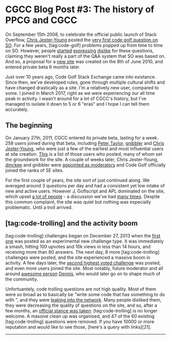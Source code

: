 # CGCC Blog Post #3: The history of PPCG and CGCC

On September 15th 2008, to celebrate the official public launch of Stack Overflow, [Chris Jester-Young][1] posted the [very first code golf question on SO][2]. For a few years, [tag:code-golf] problems popped up from time to time on SO. However, people [started][3] [expressing][4] [dislike][5] for these questions, claiming they weren't really a part of the Q&A system that SO was based on. And so, a proposal for a [new site][6] was created on the 8th of June 2010, and entered private beta 6 months later.

Just over 10 years ago, Code Golf Stack Exchange came into existance. Since then, we've developed rules, gone through multiple cultural shifts and have changed drastically as a site. I'm a relatively new user, compared to some. I joined in March 2017, right as we were experiencing our all time peak in activity. I wasn't around for a lot of CGCC's history, but I've managed to isolate it down to 5 or 6 "eras" and I hope I can tell them accurately.

## The beginning

On January 27th, 2011, CGCC entered its private beta, lasting for a week. 258 users joined during that beta, including [Peter Taylor][7], [gnibbler][8] and [Chris Jester-Young][9], who were just a few of the earliest and most influential users at site creation. [This][10] is a  list of those users who posted, many of whom set the groundwork for the site. A couple of weeks later, Chris Jester-Young, [dmckee][11] and gnibbler were [appointed as moderators][12] and Code Golf officially joined the ranks of SE sites.

For the first couple of years, the site sort of just continued along. We averaged around 3 questions per day and had a consistent yet low intake of new and active users. However J, Goflscript and APL dominated on the site, which upset [a lot of people][13] - a discussion we've had [many times][14]. Despite this common complaint, the site was quiet but nothing was especially problematic. Until a troll arrived.

## [tag:code-trolling] and the activity boom

[tag:code-trolling] challenges began on December 27, 2013 when the [first one][15] was posted as an experimental new challenge type. It was immediately a smash, hitting 100 upvotes and 10k views in less than 14 hours, and receiving more than 80 answers. The next day, 8 more [tag:code-trolling] challenges were posted, and the site experienced a massive boom in activity. A few days later, the [second highest voted challenge][16] was posted, and even more users joined the site. Most notably, future moderator and all around [awesome person][17] [Dennis][18], who would later go on to shape much of the community.

Unfortuantely, code trolling questions are not high quality. Most of them were so broad as to basically be "write some code that has something to do with <insert task here>", and they were [leaking into the network][19]. Many people disliked them, they were decreasing the quality of questions on the site, and so, after a few months, an [official stance was taken][20]: [tag:code-trolling] is no longer welcome. A massive clean up was organised, and 47 of the 60 existing [tag:code-trolling] questions were removed. If you have 10000 or more reputation and would like to see those, [here's a query with links][21].

---

[1]: https://stackoverflow.com/u/13
[2]: https://stackoverflow.com/q/62188
[3]: https://meta.stackexchange.com/q/24242
[4]: https://meta.stackexchange.com/q/20912
[5]: https://stackoverflow.com/q/1390296/#comment1231598_1390296
[6]: https://area51.stackexchange.com/proposals/4570/code-golf-programming-puzzles
[7]: https://codegolf.stackexchange.com/u/194
[8]: https://codegolf.stackexchange.com/u/95
[9]: https://codegolf.stackexchange.com/u/3
[10]: https://data.stackexchange.com/codegolf/query/1440235
[11]: https://stackoverflow.com/u/78
[12]: https://codegolf.meta.stackexchange.com/revisions/220/1]
[13]: https://codegolf.meta.stackexchange.com/q/286
[14]: https://codegolf.meta.stackexchange.com/q/23551
[15]: https://codegolf.stackexchange.com/q/16226
[16]: https://codegolf.stackexchange.com/q/17005
[17]: https://chat.stackexchange.com/transcript/240?m=40337818
[18]: https://codegolf.stackexchange.com/u/12012
[19]: https://meta.stackexchange.com/q/214061
[20]: https://codegolf.meta.stackexchange.com/q/1514
